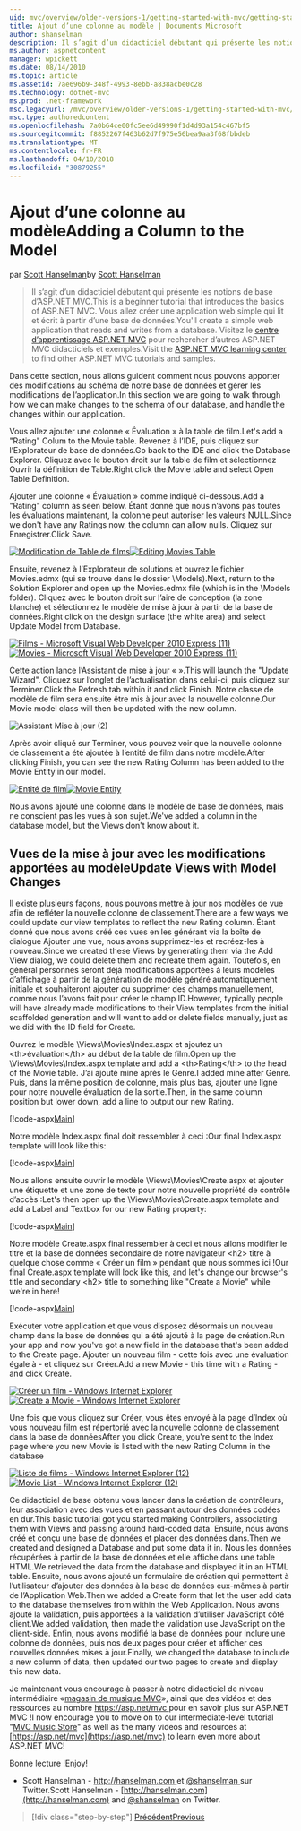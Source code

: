 ```yaml
---
uid: mvc/overview/older-versions-1/getting-started-with-mvc/getting-started-with-mvc-part8
title: Ajout d’une colonne au modèle | Documents Microsoft
author: shanselman
description: Il s’agit d’un didacticiel débutant qui présente les notions de base d’ASP.NET MVC. Créez une application web simple qui lit et écrit à partir d’une base de données.
ms.author: aspnetcontent
manager: wpickett
ms.date: 08/14/2010
ms.topic: article
ms.assetid: 7ae696b9-348f-4993-8ebb-a838acbe0c28
ms.technology: dotnet-mvc
ms.prod: .net-framework
msc.legacyurl: /mvc/overview/older-versions-1/getting-started-with-mvc/getting-started-with-mvc-part8
msc.type: authoredcontent
ms.openlocfilehash: 7a0b64ce00fc5ee6d49990f1d4d93a154c467bf5
ms.sourcegitcommit: f8852267f463b62d7f975e56bea9aa3f68fbbdeb
ms.translationtype: MT
ms.contentlocale: fr-FR
ms.lasthandoff: 04/10/2018
ms.locfileid: "30879255"
---
```

<a name="adding-a-column-to-the-model"></a><span data-ttu-id="bbd8a-104">Ajout d’une colonne au modèle</span><span class="sxs-lookup"><span data-stu-id="bbd8a-104">Adding a Column to the Model</span></span>
====================
<span data-ttu-id="bbd8a-105">par [Scott Hanselman](https://github.com/shanselman)</span><span class="sxs-lookup"><span data-stu-id="bbd8a-105">by [Scott Hanselman](https://github.com/shanselman)</span></span>

> <span data-ttu-id="bbd8a-106">Il s’agit d’un didacticiel débutant qui présente les notions de base d’ASP.NET MVC.</span><span class="sxs-lookup"><span data-stu-id="bbd8a-106">This is a beginner tutorial that introduces the basics of ASP.NET MVC.</span></span> <span data-ttu-id="bbd8a-107">Vous allez créer une application web simple qui lit et écrit à partir d’une base de données.</span><span class="sxs-lookup"><span data-stu-id="bbd8a-107">You'll create a simple web application that reads and writes from a database.</span></span> <span data-ttu-id="bbd8a-108">Visitez le [centre d’apprentissage ASP.NET MVC](../../../index.md) pour rechercher d’autres ASP.NET MVC didacticiels et exemples.</span><span class="sxs-lookup"><span data-stu-id="bbd8a-108">Visit the [ASP.NET MVC learning center](../../../index.md) to find other ASP.NET MVC tutorials and samples.</span></span>


<span data-ttu-id="bbd8a-109">Dans cette section, nous allons guident comment nous pouvons apporter des modifications au schéma de notre base de données et gérer les modifications de l’application.</span><span class="sxs-lookup"><span data-stu-id="bbd8a-109">In this section we are going to walk through how we can make changes to the schema of our database, and handle the changes within our application.</span></span>

<span data-ttu-id="bbd8a-110">Vous allez ajouter une colonne « Évaluation » à la table de film.</span><span class="sxs-lookup"><span data-stu-id="bbd8a-110">Let's add a "Rating" Colum to the Movie table.</span></span> <span data-ttu-id="bbd8a-111">Revenez à l’IDE, puis cliquez sur l’Explorateur de base de données.</span><span class="sxs-lookup"><span data-stu-id="bbd8a-111">Go back to the IDE and click the Database Explorer.</span></span> <span data-ttu-id="bbd8a-112">Cliquez avec le bouton droit sur la table de film et sélectionnez Ouvrir la définition de Table.</span><span class="sxs-lookup"><span data-stu-id="bbd8a-112">Right click the Movie table and select Open Table Definition.</span></span>

<span data-ttu-id="bbd8a-113">Ajouter une colonne « Évaluation » comme indiqué ci-dessous.</span><span class="sxs-lookup"><span data-stu-id="bbd8a-113">Add a "Rating" column as seen below.</span></span> <span data-ttu-id="bbd8a-114">Étant donné que nous n’avons pas toutes les évaluations maintenant, la colonne peut autoriser les valeurs NULL.</span><span class="sxs-lookup"><span data-stu-id="bbd8a-114">Since we don't have any Ratings now, the column can allow nulls.</span></span> <span data-ttu-id="bbd8a-115">Cliquez sur Enregistrer.</span><span class="sxs-lookup"><span data-stu-id="bbd8a-115">Click Save.</span></span>

<span data-ttu-id="bbd8a-116">[![Modification de Table de films](getting-started-with-mvc-part8/_static/image2.png)](getting-started-with-mvc-part8/_static/image1.png)</span><span class="sxs-lookup"><span data-stu-id="bbd8a-116">[![Editing Movies Table](getting-started-with-mvc-part8/_static/image2.png)](getting-started-with-mvc-part8/_static/image1.png)</span></span>

<span data-ttu-id="bbd8a-117">Ensuite, revenez à l’Explorateur de solutions et ouvrez le fichier Movies.edmx (qui se trouve dans le dossier \Models).</span><span class="sxs-lookup"><span data-stu-id="bbd8a-117">Next, return to the Solution Explorer and open up the Movies.edmx file (which is in the \Models folder).</span></span> <span data-ttu-id="bbd8a-118">Cliquez avec le bouton droit sur l’aire de conception (la zone blanche) et sélectionnez le modèle de mise à jour à partir de la base de données.</span><span class="sxs-lookup"><span data-stu-id="bbd8a-118">Right click on the design surface (the white area) and select Update Model from Database.</span></span>

<span data-ttu-id="bbd8a-119">[![Films - Microsoft Visual Web Developer 2010 Express (11)](getting-started-with-mvc-part8/_static/image4.png)](getting-started-with-mvc-part8/_static/image3.png)</span><span class="sxs-lookup"><span data-stu-id="bbd8a-119">[![Movies - Microsoft Visual Web Developer 2010 Express (11)](getting-started-with-mvc-part8/_static/image4.png)](getting-started-with-mvc-part8/_static/image3.png)</span></span>

<span data-ttu-id="bbd8a-120">Cette action lance l’Assistant de mise à jour « ».</span><span class="sxs-lookup"><span data-stu-id="bbd8a-120">This will launch the "Update Wizard".</span></span> <span data-ttu-id="bbd8a-121">Cliquez sur l’onglet de l’actualisation dans celui-ci, puis cliquez sur Terminer.</span><span class="sxs-lookup"><span data-stu-id="bbd8a-121">Click the Refresh tab within it and click Finish.</span></span> <span data-ttu-id="bbd8a-122">Notre classe de modèle de film sera ensuite être mis à jour avec la nouvelle colonne.</span><span class="sxs-lookup"><span data-stu-id="bbd8a-122">Our Movie model class will then be updated with the new column.</span></span>

![Assistant Mise à jour (2)](getting-started-with-mvc-part8/_static/image5.png)

<span data-ttu-id="bbd8a-124">Après avoir cliqué sur Terminer, vous pouvez voir que la nouvelle colonne de classement a été ajoutée à l’entité de film dans notre modèle.</span><span class="sxs-lookup"><span data-stu-id="bbd8a-124">After clicking Finish, you can see the new Rating Column has been added to the Movie Entity in our model.</span></span>

<span data-ttu-id="bbd8a-125">[![Entité de film](getting-started-with-mvc-part8/_static/image7.png)](getting-started-with-mvc-part8/_static/image6.png)</span><span class="sxs-lookup"><span data-stu-id="bbd8a-125">[![Movie Entity](getting-started-with-mvc-part8/_static/image7.png)](getting-started-with-mvc-part8/_static/image6.png)</span></span>

<span data-ttu-id="bbd8a-126">Nous avons ajouté une colonne dans le modèle de base de données, mais ne conscient pas les vues à son sujet.</span><span class="sxs-lookup"><span data-stu-id="bbd8a-126">We've added a column in the database model, but the Views don't know about it.</span></span>

## <a name="update-views-with-model-changes"></a><span data-ttu-id="bbd8a-127">Vues de la mise à jour avec les modifications apportées au modèle</span><span class="sxs-lookup"><span data-stu-id="bbd8a-127">Update Views with Model Changes</span></span>

<span data-ttu-id="bbd8a-128">Il existe plusieurs façons, nous pouvons mettre à jour nos modèles de vue afin de refléter la nouvelle colonne de classement.</span><span class="sxs-lookup"><span data-stu-id="bbd8a-128">There are a few ways we could update our view templates to reflect the new Rating column.</span></span> <span data-ttu-id="bbd8a-129">Étant donné que nous avons créé ces vues en les générant via la boîte de dialogue Ajouter une vue, nous avons supprimez-les et recréez-les à nouveau.</span><span class="sxs-lookup"><span data-stu-id="bbd8a-129">Since we created these Views by generating them via the Add View dialog, we could delete them and recreate them again.</span></span> <span data-ttu-id="bbd8a-130">Toutefois, en général personnes seront déjà modifications apportées à leurs modèles d’affichage à partir de la génération de modèle généré automatiquement initiale et souhaiteront ajouter ou supprimer des champs manuellement, comme nous l’avons fait pour créer le champ ID.</span><span class="sxs-lookup"><span data-stu-id="bbd8a-130">However, typically people will have already made modifications to their View templates from the initial scaffolded generation and will want to add or delete fields manually, just as we did with the ID field for Create.</span></span>

<span data-ttu-id="bbd8a-131">Ouvrez le modèle \Views\Movies\Index.aspx et ajoutez un &lt;th&gt;évaluation&lt;/th&gt; au début de la table de film.</span><span class="sxs-lookup"><span data-stu-id="bbd8a-131">Open up the \Views\Movies\Index.aspx template and add a &lt;th&gt;Rating&lt;/th&gt; to the head of the Movie table.</span></span> <span data-ttu-id="bbd8a-132">J’ai ajouté mine après le Genre.</span><span class="sxs-lookup"><span data-stu-id="bbd8a-132">I added mine after Genre.</span></span> <span data-ttu-id="bbd8a-133">Puis, dans la même position de colonne, mais plus bas, ajouter une ligne pour notre nouvelle évaluation de la sortie.</span><span class="sxs-lookup"><span data-stu-id="bbd8a-133">Then, in the same column position but lower down, add a line to output our new Rating.</span></span>

[!code-aspx[Main](getting-started-with-mvc-part8/samples/sample1.aspx)]

<span data-ttu-id="bbd8a-134">Notre modèle Index.aspx final doit ressembler à ceci :</span><span class="sxs-lookup"><span data-stu-id="bbd8a-134">Our final Index.aspx template will look like this:</span></span>

[!code-aspx[Main](getting-started-with-mvc-part8/samples/sample2.aspx)]

<span data-ttu-id="bbd8a-135">Nous allons ensuite ouvrir le modèle \Views\Movies\Create.aspx et ajouter une étiquette et une zone de texte pour notre nouvelle propriété de contrôle d’accès :</span><span class="sxs-lookup"><span data-stu-id="bbd8a-135">Let's then open up the \Views\Movies\Create.aspx template and add a Label and Textbox for our new Rating property:</span></span>

[!code-aspx[Main](getting-started-with-mvc-part8/samples/sample3.aspx)]

<span data-ttu-id="bbd8a-136">Notre modèle Create.aspx final ressembler à ceci et nous allons modifier le titre et la base de données secondaire de notre navigateur &lt;h2&gt; titre à quelque chose comme « Créer un film » pendant que nous sommes ici !</span><span class="sxs-lookup"><span data-stu-id="bbd8a-136">Our final Create.aspx template will look like this, and let's change our browser's title and secondary &lt;h2&gt; title to something like "Create a Movie" while we're in here!</span></span>

[!code-aspx[Main](getting-started-with-mvc-part8/samples/sample4.aspx)]

<span data-ttu-id="bbd8a-137">Exécuter votre application et que vous disposez désormais un nouveau champ dans la base de données qui a été ajouté à la page de création.</span><span class="sxs-lookup"><span data-stu-id="bbd8a-137">Run your app and now you've got a new field in the database that's been added to the Create page.</span></span> <span data-ttu-id="bbd8a-138">Ajouter un nouveau film - cette fois avec une évaluation égale à - et cliquez sur Créer.</span><span class="sxs-lookup"><span data-stu-id="bbd8a-138">Add a new Movie - this time with a Rating - and click Create.</span></span>

<span data-ttu-id="bbd8a-139">[![Créer un film - Windows Internet Explorer](getting-started-with-mvc-part8/_static/image9.png)](getting-started-with-mvc-part8/_static/image8.png)</span><span class="sxs-lookup"><span data-stu-id="bbd8a-139">[![Create a Movie - Windows Internet Explorer](getting-started-with-mvc-part8/_static/image9.png)](getting-started-with-mvc-part8/_static/image8.png)</span></span>

<span data-ttu-id="bbd8a-140">Une fois que vous cliquez sur Créer, vous êtes envoyé à la page d’Index où vous nouveau film est répertorié avec la nouvelle colonne de classement dans la base de données</span><span class="sxs-lookup"><span data-stu-id="bbd8a-140">After you click Create, you're sent to the Index page where you new Movie is listed with the new Rating Column in the database</span></span>

<span data-ttu-id="bbd8a-141">[![Liste de films - Windows Internet Explorer (12)](getting-started-with-mvc-part8/_static/image11.png)](getting-started-with-mvc-part8/_static/image10.png)</span><span class="sxs-lookup"><span data-stu-id="bbd8a-141">[![Movie List - Windows Internet Explorer (12)](getting-started-with-mvc-part8/_static/image11.png)](getting-started-with-mvc-part8/_static/image10.png)</span></span>

<span data-ttu-id="bbd8a-142">Ce didacticiel de base obtenu vous lancer dans la création de contrôleurs, leur association avec des vues et en passant autour des données codées en dur.</span><span class="sxs-lookup"><span data-stu-id="bbd8a-142">This basic tutorial got you started making Controllers, associating them with Views and passing around hard-coded data.</span></span> <span data-ttu-id="bbd8a-143">Ensuite, nous avons créé et conçu une base de données et placer des données dans.</span><span class="sxs-lookup"><span data-stu-id="bbd8a-143">Then we created and designed a Database and put some data it in.</span></span> <span data-ttu-id="bbd8a-144">Nous les données récupérées à partir de la base de données et elle affiche dans une table HTML.</span><span class="sxs-lookup"><span data-stu-id="bbd8a-144">We retrieved the data from the database and displayed it in an HTML table.</span></span> <span data-ttu-id="bbd8a-145">Ensuite, nous avons ajouté un formulaire de création qui permettent à l’utilisateur d’ajouter des données à la base de données eux-mêmes à partir de l’Application Web.</span><span class="sxs-lookup"><span data-stu-id="bbd8a-145">Then we added a Create form that let the user add data to the database themselves from within the Web Application.</span></span> <span data-ttu-id="bbd8a-146">Nous avons ajouté la validation, puis apportées à la validation d’utiliser JavaScript côté client.</span><span class="sxs-lookup"><span data-stu-id="bbd8a-146">We added validation, then made the validation use JavaScript on the client-side.</span></span> <span data-ttu-id="bbd8a-147">Enfin, nous avons modifié la base de données pour inclure une colonne de données, puis nos deux pages pour créer et afficher ces nouvelles données mises à jour.</span><span class="sxs-lookup"><span data-stu-id="bbd8a-147">Finally, we changed the database to include a new column of data, then updated our two pages to create and display this new data.</span></span>

<span data-ttu-id="bbd8a-148">Je maintenant vous encourage à passer à notre didacticiel de niveau intermédiaire «[magasin de musique MVC](../../older-versions/mvc-music-store/mvc-music-store-part-1.md)», ainsi que des vidéos et des ressources au nombre [ https://asp.net/mvc ](https://asp.net/mvc) pour en savoir plus sur ASP.NET MVC !</span><span class="sxs-lookup"><span data-stu-id="bbd8a-148">I now encourage you to move on to our intermediate-level tutorial "[MVC Music Store](../../older-versions/mvc-music-store/mvc-music-store-part-1.md)" as well as the many videos and resources at [https://asp.net/mvc](https://asp.net/mvc) to learn even more about ASP.NET MVC!</span></span>

<span data-ttu-id="bbd8a-149">Bonne lecture !</span><span class="sxs-lookup"><span data-stu-id="bbd8a-149">Enjoy!</span></span>

- <span data-ttu-id="bbd8a-150">Scott Hanselman - [ http://hanselman.com ](http://hanselman.com) et [ @shanselman ](http://twitter.com/shanselman) sur Twitter.</span><span class="sxs-lookup"><span data-stu-id="bbd8a-150">Scott Hanselman - [http://hanselman.com](http://hanselman.com) and [@shanselman](http://twitter.com/shanselman) on Twitter.</span></span>

> [!div class="step-by-step"]
> [<span data-ttu-id="bbd8a-151">Précédent</span><span class="sxs-lookup"><span data-stu-id="bbd8a-151">Previous</span></span>](getting-started-with-mvc-part7.md)
